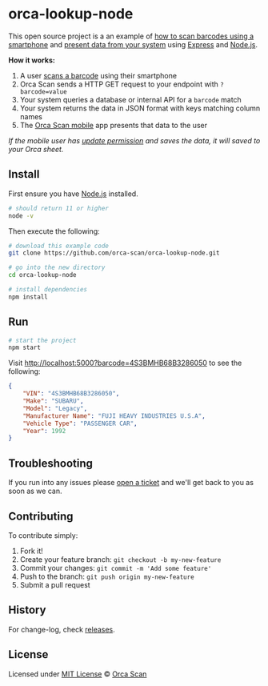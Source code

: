 # orca-lookup-node

This open source project is a an example of [how to scan barcodes using a smartphone](https://orcascan.com/mobile) and [present data from your system](https://orcascan.com/docs/api/lookup-url) using [Express](https://expressjs.com/) and [Node.js](https://nodejs.org/en/about/).

**How it works:**

1. A user [scans a barcode](https://orcascan.com/mobile) using their smartphone
2. Orca Scan sends a HTTP GET request to your endpoint with `?barcode=value`
3. Your system queries a database or internal API for a `barcode` match
4. Your system returns the data in JSON format with keys matching column names
5. The [Orca Scan mobile](https://orcascan.com/mobile) app presents that data to the user

*If the mobile user has [update permission](https://orcascan.com/docs/getting-started/adding-users#selecting-user-permissions) and saves the data, it will saved to your Orca sheet.*

## Install

First ensure you have [Node.js](https://nodejs.org/en/download/) installed.

```bash
# should return 11 or higher
node -v
```

Then execute the following:

```bash
# download this example code
git clone https://github.com/orca-scan/orca-lookup-node.git

# go into the new directory
cd orca-lookup-node

# install dependencies
npm install
```

## Run

```bash
# start the project
npm start
```

Visit [http://localhost:5000?barcode=4S3BMHB68B3286050](http://localhost:5000?barcode=4S3BMHB68B3286050) to see the following:

```json
{
    "VIN": "4S3BMHB68B3286050",
    "Make": "SUBARU",
    "Model": "Legacy",
    "Manufacturer Name": "FUJI HEAVY INDUSTRIES U.S.A",
    "Vehicle Type": "PASSENGER CAR",
    "Year": 1992
}
```

## Troubleshooting

If you run into any issues please [open a ticket](https://github.com/orca-scan/orca-lookup-node/issues) and we'll get back to you as soon as we can.

## Contributing

To contribute simply:

1. Fork it!
2. Create your feature branch: `git checkout -b my-new-feature`
3. Commit your changes: `git commit -m 'Add some feature'`
4. Push to the branch: `git push origin my-new-feature`
5. Submit a pull request

## History

For change-log, check [releases](https://github.com/orca-scan/orca-lookup-node/releases).

## License

Licensed under [MIT License](LICENSE) &copy; [Orca Scan](https://orcascan.com)
